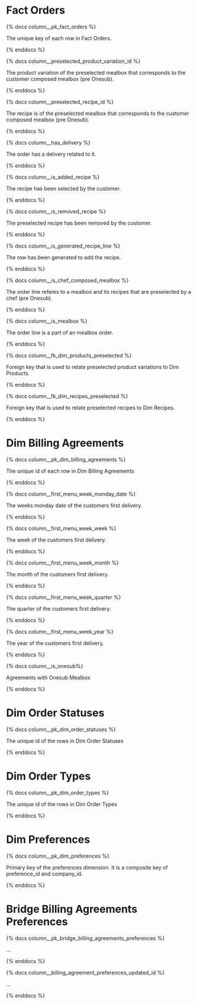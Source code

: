 # Fact Orders
{% docs column__pk_fact_orders %}

The unique key of each row in Fact Orders.

{% enddocs %}

{% docs column__preselected_product_variation_id %}

The product variation of the preselected mealbox that corresponds to the customer composed mealbox (pre Onesub).

{% enddocs %}

{% docs column__preselected_recipe_id %}

The recipe is of the preselected mealbox that corresponds to the customer composed mealbox (pre Onesub).

{% enddocs %}

{% docs column__has_delivery %}

The order has a delivery related to it.

{% enddocs %}

{% docs column__is_added_recipe %}

The recipe has been selected by the customer.

{% enddocs %}

{% docs column__is_removed_recipe %}

The preselected recipe has been removed by the customer. 

{% enddocs %}

{% docs column__is_generated_recipe_line %}

The row has been generated to add the recipe.

{% enddocs %}

{% docs column__is_chef_composed_mealbox %}

The order line referes to a mealbox and its recipes that are preselected by a chef (pre Onesub).

{% enddocs %}

{% docs column__is_mealbox %}

The order line is a part of an mealbox order.

{% enddocs %}

{% docs column__fk_dim_products_preselected %}

Foreign key that is used to relate preselected product variations to Dim Products.

{% enddocs %}

{% docs column__fk_dim_recipes_preselected %}

Foreign key that is used to relate preselected recipes to Dim Recipes.

{% enddocs %}

# Dim Billing Agreements

{% docs column__pk_dim_billing_agreements %}

The unique id of each row in Dim Billing Agreements

{% enddocs %}

{% docs column__first_menu_week_monday_date %}

The weeks monday date of the customers first delivery.

{% enddocs %}

{% docs column__first_menu_week_week %}

The week of the customers first delivery.

{% enddocs %}

{% docs column__first_menu_week_month %}

The month of the customers first delivery.

{% enddocs %}

{% docs column__first_menu_week_quarter %}

The quarter of the customers first delivery.

{% enddocs %}

{% docs column__first_menu_week_year %}

The year of the customers first delivery.

{% enddocs %}

{% docs column__is_onesub%}

Agreements with Onesub Mealbox

{% enddocs %}

# Dim Order Statuses

{% docs column__pk_dim_order_statuses %}

The unique id of the rows in Dim Order Statuses

{% enddocs %}

# Dim Order Types

{% docs column__pk_dim_order_types %}

The unique id of the rows in Dim Order Types

{% enddocs %}

# Dim Preferences

{% docs column__pk_dim_preferences %}

Primary key of the preferences dimension. It is a composite key of preference_id and company_id. 

{% enddocs %}

# Bridge Billing Agreements Preferences

{% docs column__pk_bridge_billing_agreements_preferences %}

...

{% enddocs %}

{% docs column__billing_agreement_preferences_updated_id %}

...

{% enddocs %}